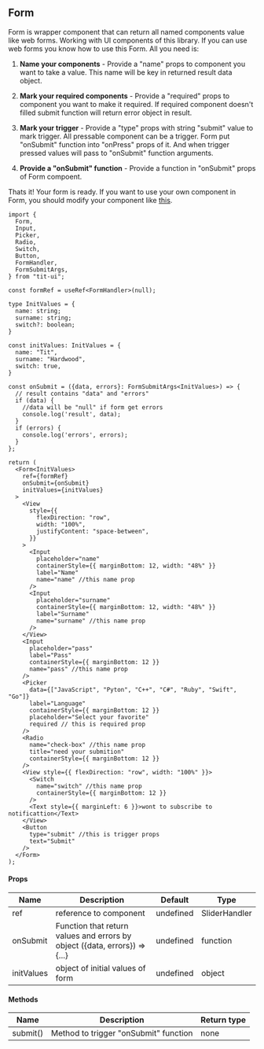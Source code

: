 ## Form

Form is wrapper component that can return all named components value like web forms. Working with UI components of this library. If you can use web forms you know how to use this Form. All you need is:

1. **Name your components** - Provide a "name" props to component you want to take a value. This name will be key in returned result data object.

2. **Mark your required components** - Provide a "required" props to component you want to make it required. If required component doesn't filled submit function will return error object in result.

3. **Mark your trigger** - Provide a "type" props with string "submit" value to mark trigger. All pressable component can be a trigger. Form put "onSubmit" function into "onPress" props of it. And when trigger pressed values will pass to "onSubmit" function arguments.

4. **Provide a "onSubmit" function** - Provide a function in "onSubmit" props of Form compoent.

Thats it! Your form is ready. If you want to use your own component in Form, you should modify your component like [this](https://tit-ui.github.io/docs?page=custom-form-item).

```tsx
import {
  Form,
  Input,
  Picker,
  Radio,
  Switch,
  Button,
  FormHandler,
  FormSubmitArgs,
} from "tit-ui";

const formRef = useRef<FormHandler>(null);

type InitValues = {
  name: string;
  surname: string;
  switch?: boolean;
} 

const initValues: InitValues = {
  name: "Tit",
  surname: "Hardwood",
  switch: true,
}

const onSubmit = ({data, errors}: FormSubmitArgs<InitValues>) => {
  // result contains "data" and "errors"
  if (data) {
    //data will be "null" if form get errors
    console.log('result', data);
  }
  if (errors) {
    console.log('errors', errors);
  }
};

return (
  <Form<InitValues>
    ref={formRef}
    onSubmit={onSubmit}
    initValues={initValues}
  >
    <View
      style={{
        flexDirection: "row",
        width: "100%",
        justifyContent: "space-between",
      }}
    >
      <Input
        placeholder="name"
        containerStyle={{ marginBottom: 12, width: "48%" }}
        label="Name"
        name="name" //this name prop
      />
      <Input
        placeholder="surname"
        containerStyle={{ marginBottom: 12, width: "48%" }}
        label="Surname"
        name="surname" //this name prop
      />
    </View>
    <Input
      placeholder="pass"
      label="Pass"
      containerStyle={{ marginBottom: 12 }}
      name="pass" //this name prop
    />
    <Picker
      data={["JavaScript", "Pyton", "C++", "C#", "Ruby", "Swift", "Go"]}
      label="Language"
      containerStyle={{ marginBottom: 12 }}
      placeholder="Select your favorite"
      required // this is required prop
    />
    <Radio
      name="check-box" //this name prop
      title="need your submition"
      containerStyle={{ marginBottom: 12 }}
    />
    <View style={{ flexDirection: "row", width: "100%" }}>
      <Switch
        name="switch" //this name prop
        containerStyle={{ marginBottom: 12 }}
      />
      <Text style={{ marginLeft: 6 }}>wont to subscribe to notificattion</Text>
    </View>
    <Button
      type="submit" //this is trigger props
      text="Submit"
    />
  </Form>
);
```

#### Props

| Name       | Description                                                                | Default   | Type          |
| ---------- | -------------------------------------------------------------------------- | --------- | ------------- |
| ref        | reference to component                                                     | undefined | SliderHandler |
| onSubmit   | Function that return values and errors by object ({data, errors}) => {...} | undefined | function      |
| initValues | object of initial values of form                                           | undefined | object        |

#### Methods

| Name     | Description                           | Return type |
| -------- | ------------------------------------- | ----------- |
| submit() | Method to trigger "onSubmit" function | none        |
